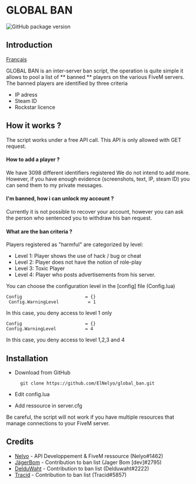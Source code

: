 
# GLOBAL BAN 
![GitHub package version](https://img.shields.io/badge/Version-1.0-brightgreen.svg)

## Introduction
[Français](README.md) 

GLOBAL BAN is an inter-server ban script, the operation is quite simple it allows to pool
a list of ** banned ** players on the various FiveM servers.
The banned players are identified by three criteria

- IP adress
- Steam ID
- Rockstar licence
## How it works ?

The script works under a free API call.
This API is only allowed with GET request.

#### How to add a player ?
We have 3098 different identifiers registered
We do not intend to add more.
However, if you have enough evidence (screenshots, text, IP, steam ID) you can send them to my private messages.


#### I'm banned, how i can unlock my account ?

Currently it is not possible to recover your account, however you can ask the person who sentenced you to withdraw his ban request.  


#### What are the ban criteria ?
Players registered as "harmful" are categorized by level:
- Level 1: Player shows the use of hack / bug or cheat
- Level 2: Player does not have the notion of role-play
- Level 3: Toxic Player
- Level 4: Player who posts advertisements from his server.

You can choose the configuration level in the [config] file (Config.lua)

    Config                        = {}
     Config.WarningLevel           = 1
 
In this case, you deny access to level 1 only
    
    Config                        = {}
    Config.WarningLevel           = 4

In this case, you deny access to level 1,2,3 and 4 

## Installation
- Download from GitHub 

        git clone https://github.com/ElNelyo/global_ban.git
        
- Edit config.lua
- Add ressource in server.cfg


Be careful, the script will not work if you have multiple resources that manage connections to your FiveM server.
 

## Credits

- [Nelyo](https://github.com/ElNelyo)  - API Developpement & FiveM ressource (Nelyo#1462)
- [JägerBom](https://github.com/TanguyOrtegat) - Contribution to ban list (Jager Bom [dev]#2795)
- [DelduWaht](https://github.com/LuaDeldu) - Contribution to ban list (Delduwaht#2222)
- [Tracid](https://github.com/tracid56) - Contribution to ban list (Tracid#5857)